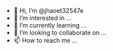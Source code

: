 - 👋 Hi, I’m @jhaoet32547e
- 👀 I’m interested in ...
- 🌱 I’m currently learning ...
- 💞️ I’m looking to collaborate on ...
- 📫 How to reach me ...

<!---
jhaoet32547e/jhaoet32547e is a ✨ special ✨ repository because its `README.md` (this file) appears on your GitHub profile.
You can click the Preview link to take a look at your changes.
--->
